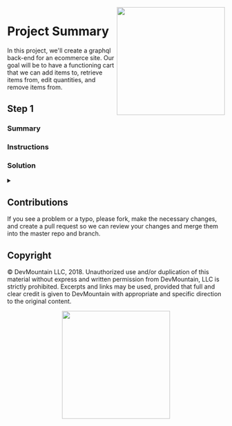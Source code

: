 <img src="https://s3.amazonaws.com/devmountain/readme-logo.png" width="250" align="right">

# Project Summary

In this project, we'll create a graphql back-end for an ecommerce site. Our goal will be to have a functioning cart that we can add items to, retrieve items from, edit quantities, and remove items from.

## Step 1

### Summary


### Instructions


### Solution

<details>

<summary> <code>  </code> </summary>


</details>

## Contributions

If you see a problem or a typo, please fork, make the necessary changes, and create a pull request so we can review your changes and merge them into the master repo and branch.

## Copyright

© DevMountain LLC, 2018. Unauthorized use and/or duplication of this material without express and written permission from DevMountain, LLC is strictly prohibited. Excerpts and links may be used, provided that full and clear credit is given to DevMountain with appropriate and specific direction to the original content.

<p align="center">
<img src="https://s3.amazonaws.com/devmountain/readme-logo.png" width="250">
</p>

